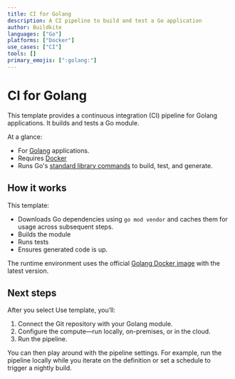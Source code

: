 ```yaml
---
title: CI for Golang
description: A CI pipeline to build and test a Go application
author: Buildkite
languages: ["Go"]
platforms: ["Docker"]
use_cases: ["CI"]
tools: []
primary_emojis: [":golang:"]
---
```


# CI for Golang

This template provides a continuous integration (CI) pipeline for Golang applications. It builds and tests a Go module.

At a glance:
- For [Golang](https://go.dev/) applications.
- Requires [Docker](https://docs.docker.com/get-docker/)
- Runs Go's [standard library commands](https://pkg.go.dev/cmd/go) to build, test, and generate.

## How it works

This template:

- Downloads Go dependencies using `go mod vendor` and caches them for usage across subsequent steps.
- Builds the module
- Runs tests
- Ensures generated code is up.

The runtime environment uses the official [Golang Docker image](https://hub.docker.com/_/golang) with the latest version.

## Next steps

After you select Use template, you’ll:
1. Connect the Git repository with your Golang module.
2. Configure the compute—run locally, on-premises, or in the cloud.
3. Run the pipeline.

You can then play around with the pipeline settings. For example, run the pipeline locally while you iterate on the definition or set a schedule to trigger a nightly build.
